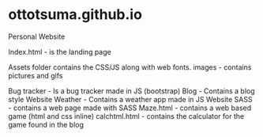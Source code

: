 # ottotsuma.github.io
Personal Website

Index.html - is the landing page

Assets folder contains the CSS/JS along with web fonts.
images - contains pictures and gifs

Bug tracker - Is a bug tracker made in JS (bootstrap)
Blog - Contains a blog style Website
Weather - Contains a weather app made in JS
Website SASS - contains a web page made with SASS
Maze.html - contains a web based game (html and css inline)
calchtml.html - contains the calculator for the game found in the blog
